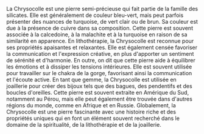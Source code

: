La Chrysocolle est une pierre semi-précieuse qui fait partie de la famille des silicates. Elle est généralement de couleur bleu-vert, mais peut parfois présenter des nuances de turquoise, de vert clair ou de brun. Sa couleur est due à la présence de cuivre dans sa composition. Cette pierre est souvent associée à la calcedoine, à la malachite et à la turquoise en raison de sa similarité en apparence. En lithothérapie, la Chrysocolle est reconnue pour ses propriétés apaisantes et relaxantes. Elle est également censée favoriser la communication et l'expression créative, en plus d'apporter un sentiment de sérénité et d'harmonie. En outre, on dit que cette pierre aide à équilibrer les émotions et à dissiper les tensions intérieures. Elle est souvent utilisée pour travailler sur le chakra de la gorge, favorisant ainsi la communication et l'écoute active. En tant que gemme, la Chrysocolle est utilisée en joaillerie pour créer des bijoux tels que des bagues, des pendentifs et des boucles d'oreilles. Cette pierre est souvent extraite en Amérique du Sud, notamment au Pérou, mais elle peut également être trouvée dans d'autres régions du monde, comme en Afrique et en Russie. Globalement, la Chrysocolle est une pierre fascinante avec une histoire riche et des propriétés uniques qui en font un élément souvent recherché dans le domaine de la spiritualité, de la lithothérapie et de la joaillerie.